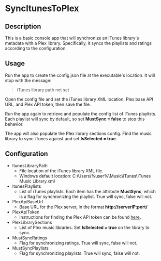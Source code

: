 # SyncItunesToPlex

## Description

This is a basic console app that will synchronize an iTunes library's metadata with a Plex library. Specifically, it syncs the playlists and ratings according to the configuration.

## Usage

Run the app to create the config.json file at the executable's location. It will stop with the message:

> iTunes library path not set

Open the config file and set the iTunes library XML location, Plex base API URL, and Plex API token, then save the file. 

Run the app again to retrieve and populate the config list of iTunes playlists. Each playlist will sync by default, so set **MustSync = false** to stop this behavior.

The app will also populate the Plex library sections config. Find the music library to sync iTunes against and set **IsSelected = true**.

## Configuration

* ItunesLibraryPath
  * File location of the iTunes library XML file.
  * Windows default location: C:\Users\\%user%\\Music\iTunes\iTunes Music Library.xml
* ItunesPlaylists
  * List of iTunes playlists. Each item has the attribute **MustSync**, which is a flag for synchronizing the playlist. True will sync, false will not. 
* PlexApiBaseUrl
  * Base URL for the Plex server, in the format **http://serverIP:port/**
* PlexApiToken
  * Instructions for finding the Plex API token can be found [here](https://support.plex.tv/articles/204059436-finding-an-authentication-token-x-plex-token/).
* PlexLibrarySections
  * List of Plex music libraries. Set **IsSelected = true** on the library to sync.
* MustSyncRatings
  * Flag for synchronizing ratings. True will sync, false will not.
* MustSyncPlaylists
  * Flag for synchronizing playlists. True will sync, false will not.

